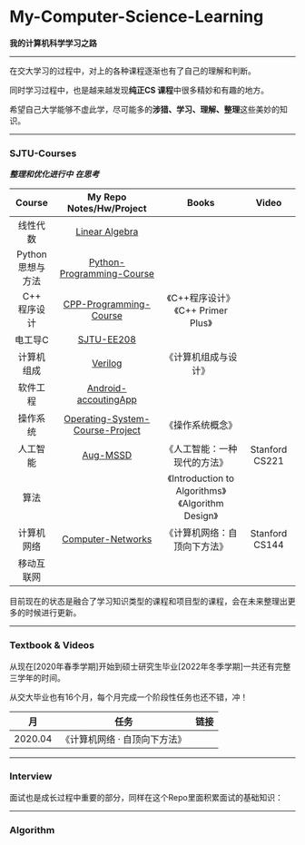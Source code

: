 # My-Computer-Science-Learning

**我的计算机科学学习之路**

---

在交大学习的过程中，对上的各种课程逐渐也有了自己的理解和判断。

同时学习过程中，也是越来越发现**纯正CS 课程**中很多精妙和有趣的地方。

希望自己大学能够不虚此学，尽可能多的**涉猎、学习、理解、整理**这些美妙的知识。

---

### SJTU-Courses

***整理和优化进行中***	***在思考***


|        Course        |                 My Repo<br>Notes/Hw/Project                  |                         Books                          |     Video      |
| :------------------: | :----------------------------------------------------------: | :----------------------------------------------------: | :------------: |
|       线性代数       | [Linear Algebra](https://github.com/david990917/Linear-Algebra) |                                                        |                |
| Python<br>思想与方法 | [Python-Programming-Course](https://github.com/david990917/Python-Programming-Course) |                                                        |                |
|   C++<br>程序设计    | [CPP-Programming-Course](https://github.com/david990917/CPP-Programming-Course) |         《C++程序设计》<br>《C++ Primer Plus》         |                |
|       电工导C        |   [SJTU-EE208](https://github.com/david990917/SJTU-EE208)    |                                                        |                |
|      计算机组成      |      [Verilog](https://github.com/david990917/Verilog)       |                  《计算机组成与设计》                  |                |
|       软件工程       | [Android-accoutingApp](https://github.com/david990917/Android-accoutingApp) |                                                        |                |
|       操作系统       | [Operating-System-Course-Project](https://github.com/david990917/Operating-System-Course-Project) |                    《操作系统概念》                    |                |
|       人工智能       |     [Aug-MSSD](https://github.com/david990917/Aug-MSSD)      |              《人工智能：一种现代的方法》              | Stanford CS221 |
|         算法         |                                                              | 《Introduction to Algorithms》<br>《Algorithm Design》 |                |
|      计算机网络      | [Computer-Networks](https://github.com/david990917/Computer-Networks) |              《计算机网络：自顶向下方法》              | Stanford CS144 |
|      移动互联网      |                                                              |                                                        |                |



目前现在的状态是融合了学习知识类型的课程和项目型的课程，会在未来整理出更多的时候进行更新。

---

### Textbook & Videos

从现在[2020年春季学期]开始到硕士研究生毕业[2022年冬季学期]一共还有完整三学年的时间。

从交大毕业也有16个月，每个月完成一个阶段性任务也还不错，冲！



| 月      | 任务                          | 链接 |
| ------- | ----------------------------- | ---- |
| 2020.04 | 《计算机网络 · 自顶向下方法》 |      |

---

### Interview

面试也是成长过程中重要的部分，同样在这个Repo里面积累面试的基础知识：

---

### Algorithm


